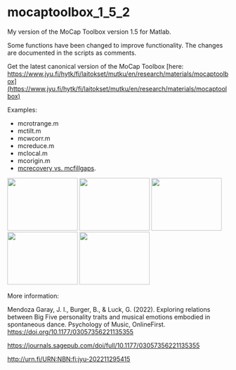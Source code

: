 # mocaptoolbox_1_5_2

My version of the MoCap Toolbox version 1.5 for Matlab. 

Some functions have been changed to improve functionality. The changes are documented in the scripts as comments.

Get the latest canonical version of the MoCap Toolbox [here: https://www.jyu.fi/hytk/fi/laitokset/mutku/en/research/materials/mocaptoolbox](https://www.jyu.fi/hytk/fi/laitokset/mutku/en/research/materials/mocaptoolbox) 


Examples:

* mcrotrange.m
* mctilt.m
* mcwcorr.m
* mcreduce.m
* mclocal.m
* mcorigin.m
* <a href="https://gitlab.jyu.fi/juigmend/matlab-miscellaneous/-/tree/main/mcrecovery_vs_mcfillgaps">mcrecovery vs. mcfillgaps</a>. </li>


<img src="https://gitlab.jyu.fi/juigmend/matlab-miscellaneous/-/raw/main/mcrecovery_vs_mcfillgaps/Full_P07_s4_allgaps.gif" width="160" height="120"/>
<img src="https://gitlab.jyu.fi/juigmend/matlab-miscellaneous/-/raw/main/mcrecovery_vs_mcfillgaps/Full_P07_s4_gapsfilled.gif" width="160" height="120"/>
<img src="https://gitlab.jyu.fi/juigmend/matlab-miscellaneous/-/raw/main/mcrecovery_vs_mcfillgaps/gaps_P07_s4.gif" width="160" height="120"/>
<img src="https://gitlab.jyu.fi/juigmend/matlab-miscellaneous/-/raw/main/mcrecovery_vs_mcfillgaps/mcfillgaps_P07_s4.gif" width="160" height="120"/>
<img src="https://gitlab.jyu.fi/juigmend/matlab-miscellaneous/-/raw/main/mcrecovery_vs_mcfillgaps/mcrecovery_P07_s4.gif" width="160" height="120"/>

More information: 

Mendoza Garay, J. I., Burger, B., & Luck, G. (2022). Exploring relations between Big Five personality traits and musical emotions embodied in spontaneous dance. Psychology of Music, OnlineFirst. https://doi.org/10.1177/03057356221135355

https://journals.sagepub.com/doi/full/10.1177/03057356221135355

http://urn.fi/URN:NBN:fi:jyu-202211295415


